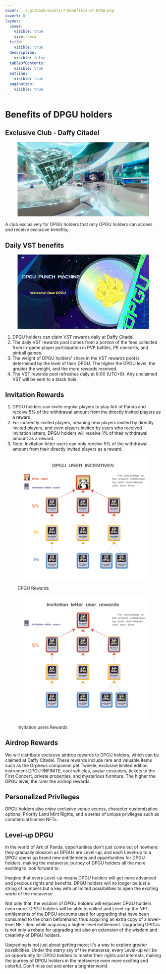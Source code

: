 ```yaml
---
cover: ../.gitbook/assets/7-Benefitis-of-DPGU.png
coverY: 0
layout:
  cover:
    visible: true
    size: hero
  title:
    visible: true
  description:
    visible: false
  tableOfContents:
    visible: true
  outline:
    visible: true
  pagination:
    visible: true
---
```


# Benefits of DPGU holders

## Exclusive Club - Daffy Citadel

<figure><img src="../.gitbook/assets/Daffy Citadel inside 3.png" alt=""><figcaption></figcaption></figure>

A club exclusively for DPGU holders that only DPGU holders can access and receive exclusive benefits;

## Daily VST benefits

<figure><img src="../.gitbook/assets/Daily VST.jpg" alt=""><figcaption></figcaption></figure>

1. DPGU holders can claim VST rewards daily at Daffy Citadel.
2. The daily VST rewards pool comes from a portion of the fees collected from in-game player participation in PVP battles, PK concerts, and pinball games.
3. The weight of DPGU holders' share in the VST rewards pool is determined by the level of their DPGU. The higher the DPGU level, the greater the weight, and the more rewards received.
4. The VST rewards pool refreshes daily at 8:00 (UTC+8). Any unclaimed VST will be sent to a black hole.

## Invitation Rewards

1. DPGU holders can invite regular players to play Ark of Panda and receive 5% of the withdrawal amount from the directly invited players as a reward.
2. For indirectly invited players, meaning new players invited by directly invited players, and even players invited by users who received invitation letters, DPGU holders will receive 1% of their withdrawal amount as a reward.
3. Note: Invitation letter users can only receive 5% of the withdrawal amount from their directly invited players as a reward.



<figure><img src="../.gitbook/assets/DPGU邀请奖励.png" alt="" width="563"><figcaption><p>DPGU Rewards</p></figcaption></figure>



<figure><img src="../.gitbook/assets/邀请函用户邀请奖励.png" alt="" width="563"><figcaption><p>Invitation users Rewards</p></figcaption></figure>

## Airdrop Rewards

We will distribute exclusive airdrop rewards to DPGU holders, which can be claimed at Daffy Citadel. These rewards include rare and valuable items such as the Orpheus companion pet Twinkle, exclusive limited edition instrument DPGU-INFINITE, cool vehicles, avatar costumes, tickets to the First Concert, private properties, and mysterious furniture. The higher the DPGU level, the rarer the airdrop rewards.

## Personalized Privileges

DPGU holders also enjoy exclusive venue access, character customization options, Priority Land Mint Rights, and a series of unique privileges such as commercial license NFTs.

## Level-up DPGU

In the world of Ark of Panda, opportunities don't just come out of nowhere; they gradually blossom as DPGUs are Level-up, and each Level-up to a DPGU opens up brand new entitlements and opportunities for DPGU holders, making the metaverse journey of DPGU holders all the more exciting to look forward to.

Imagine that every Level-up means DPGU holders will get more advanced and precious rights and benefits. DPGU holders will no longer be just a string of numbers but a key with unlimited possibilities to open the exciting world of the metaverse.

Not only that, the wisdom of DPGU holders will empower DPGU holders even more. DPGU holders will be able to collect and Level-up the NFT entitlements of the DPGU accounts used for upgrading that have been consumed to the chain beforehand, thus acquiring an extra copy of a lower-level NFT item while acquiring a higher-level entitlement. Upgrading DPGUs is not only a rebate for upgrading but also an extension of the wisdom and creativity of DPGU holders.

Upgrading is not just about getting more; it's a way to explore greater possibilities. Under the starry sky of the metaverse, every Level-up will be an opportunity for DPGU holders to master their rights and interests, making the journey of DPGU holders in the metaverse even more exciting and colorful. Don't miss out and enter a brighter world.

